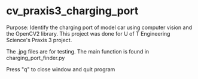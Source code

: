 # cv_praxis3_charging_port
Purpose: Identify the charging port of model car using computer vision and the OpenCV2 library. This project was done for U of T Engineering Science's Praxis 3 project.

The .jpg files are for testing. The main function is found in charging_port_finder.py

Press "q" to close window and quit program
